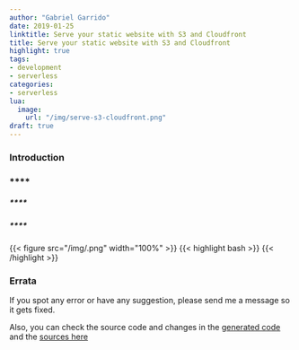 ```yaml
---
author: "Gabriel Garrido"
date: 2019-01-25
linktitle: Serve your static website with S3 and Cloudfront
title: Serve your static website with S3 and Cloudfront
highlight: true
tags:
- development
- serverless
categories:
- serverless
lua:
  image:
    url: "/img/serve-s3-cloudfront.png"
draft: true
---
```


### **Introduction**

### ****

##### ****

##### ****
{{< figure src="/img/.png" width="100%" >}}
{{< highlight bash >}}
{{< /highlight >}}

### Errata
If you spot any error or have any suggestion, please send me a message so it gets fixed.

Also, you can check the source code and changes in the [generated code](https://github.com/kainlite/kainlite.github.io) and the [sources here](https://github.com/kainlite/blog)
